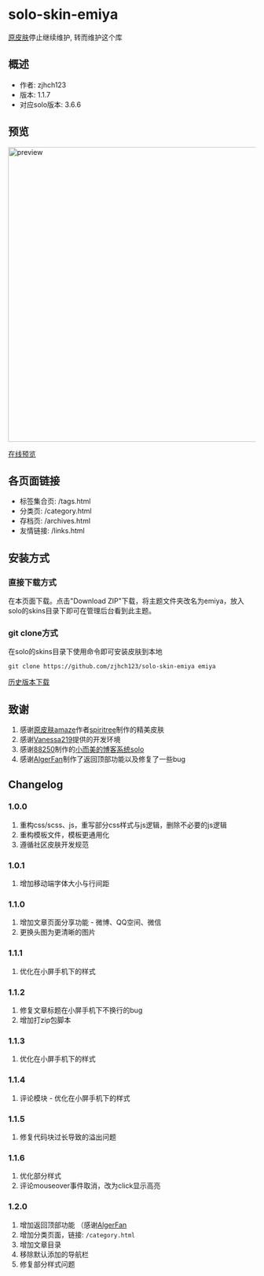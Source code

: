 # solo-skin-emiya

[原皮肤](https://github.com/zjhch123/solo-skin-amaze)停止继续维护, 转而维护这个库

## 概述

- 作者: zjhch123
- 版本: 1.1.7
- 对应solo版本: 3.6.6

## 预览

<img src="https://image.hduzplus.xyz/image/1557897716540.jpg" alt="preview" width="600">

[在线预览](https://blog.hduzplus.xyz?from=github_page)

## 各页面链接

- 标签集合页: /tags.html
- 分类页: /category.html
- 存档页: /archives.html
- 友情链接: /links.html

## 安装方式

### 直接下载方式

在本页面下载。点击"Download ZIP"下载，将主题文件夹改名为emiya，放入solo的skins目录下即可在管理后台看到此主题。

### git clone方式

在solo的skins目录下使用命令即可安装皮肤到本地

```shell
git clone https://github.com/zjhch123/solo-skin-emiya emiya
```

[历史版本下载](https://github.com/zjhch123/solo-skin-emiya/releases)

## 致谢

1. 感谢[原皮肤amaze](https://github.com/spiritree/typecho-theme-amaze)作者[spiritree](https://github.com/spiritree)制作的精美皮肤
2. 感谢[Vanessa219](https://github.com/Vanessa219)提供的开发环境
3. 感谢[88250](https://github.com/88250)制作的[小而美的博客系统solo](https://github.com/b3log/solo)
4. 感谢[AlgerFan](https://github.com/AlgerFan)制作了返回顶部功能以及修复了一些bug

## Changelog

### 1.0.0

1. 重构css/scss、js，重写部分css样式与js逻辑，删除不必要的js逻辑
2. 重构模板文件，模板更通用化
3. 遵循社区皮肤开发规范

### 1.0.1

1. 增加移动端字体大小与行间距

### 1.1.0

1. 增加文章页面分享功能 - 微博、QQ空间、微信
2. 更换头图为更清晰的图片

### 1.1.1

1. 优化在小屏手机下的样式

### 1.1.2

1. 修复文章标题在小屏手机下不换行的bug
2. 增加打zip包脚本

### 1.1.3

1. 优化在小屏手机下的样式

### 1.1.4

1. 评论模块 - 优化在小屏手机下的样式

### 1.1.5

1. 修复代码块过长导致的溢出问题

### 1.1.6

1. 优化部分样式
2. 评论mouseover事件取消，改为click显示高亮

### 1.2.0

1. 增加返回顶部功能 （感谢[AlgerFan](https://github.com/AlgerFan)
2. 增加分类页面，链接: `/category.html`
3. 增加文章目录
4. 移除默认添加的导航栏
5. 修复部分样式问题
